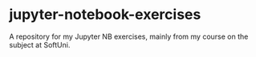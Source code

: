 # jupyter-notebook-exercises

A repository for my Jupyter NB exercises, mainly from my course on the subject at SoftUni. 
